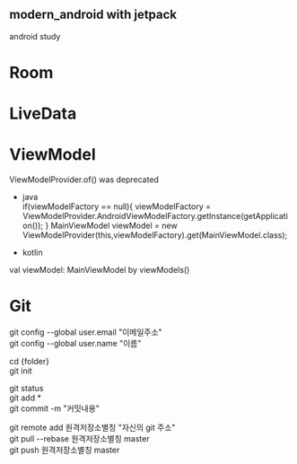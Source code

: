 ## modern_android with jetpack
android study  

# Room

# LiveData

# ViewModel
ViewModelProvider.of() was deprecated  
- java   
 if(viewModelFactory == null){
            viewModelFactory = ViewModelProvider.AndroidViewModelFactory.getInstance(getApplication());
        }
        MainViewModel viewModel =  new ViewModelProvider(this,viewModelFactory).get(MainViewModel.class);  
          
 - kotlin  
 
  val viewModel: MainViewModel by viewModels()

# Git

git config --global user.email "이메일주소"  
git config --global user.name "이름"  

cd {folder}  
git init  

  
git status  
git add *  
git commit -m "커밋내용"  

  
git remote add 원격저장소별칭 "자신의 git 주소"  
git pull --rebase 원격저장소별칭 master  
git push 원격저장소별칭 master

  

